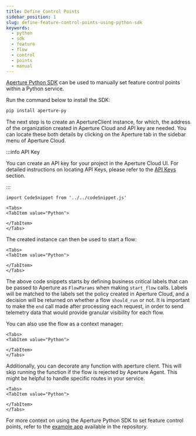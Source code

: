 ```yaml
---
title: Define Control Points
sidebar_position: 1
slug: define-feature-control-points-using-python-sdk
keywords:
  - python
  - sdk
  - feature
  - flow
  - control
  - points
  - manual
---
```


[Aperture Python SDK][pythonsdk] can be used to manually set feature control
points within a Python service.

Run the command below to install the SDK:

```bash
pip install aperture-py
```

The next step is to create an ApertureClient instance, for which, the address of
the organization created in Aperture Cloud and API key are needed. You can
locate these both details by clicking on the Aperture tab in the sidebar menu of
Aperture Cloud.

:::info API Key

You can create an API key for your project in the Aperture Cloud UI. For
detailed instructions on locating API Keys, please refer to the
[API Keys](/reference/cloud-ui/api-keys.md) section.

:::

```mdx-code-block
import CodeSnippet from '../../codeSnippet.js'

<Tabs>
<TabItem value="Python">
```

<CodeSnippet
lang="py"
snippetName="clientConstructor"
/>

```mdx-code-block
</TabItem>
</Tabs>
```

The created instance can then be used to start a flow:

```mdx-code-block
<Tabs>
<TabItem value="Python">
```

<CodeSnippet
lang="py"
snippetName="manualFlow"
/>

```mdx-code-block
</TabItem>
</Tabs>
```

The above code snippets starts by defining business critical labels that can be
passed to Aperture as `FlowParams` when making `start_flow` calls. Labels will
be matched to the labels set the policy created in Aperture Cloud, and a
decision will be returned on whether a flow `should_run` or not. It is important
to make the `end` call made after processing each request, in order to send
telemetry data that would provide granular visibility for each flow.

You can also use the flow as a context manager:

```mdx-code-block
<Tabs>
<TabItem value="Python">
```

<CodeSnippet
lang="py"
snippetName="contextManagerFlow"
/>

```mdx-code-block
</TabItem>
</Tabs>
```

Additionally, you can decorate any function with aperture client. This will skip
running the function if the flow is rejected by Aperture Agent. This might be
helpful to handle specific routes in your service.

```mdx-code-block
<Tabs>
<TabItem value="Python">
```

<CodeSnippet
lang="py"
snippetName="apertureDecorator"
/>

```mdx-code-block
</TabItem>
</Tabs>
```

For more context on using the Aperture Python SDK to set feature control points,
refer to the [example app][example] available in the repository.

[pythonsdk]: https://pypi.org/project/aperture-py/
[example]:
  https://github.com/fluxninja/aperture/tree/main/sdks/aperture-py/example
